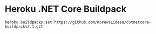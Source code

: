 # Heroku .NET Core Buildpack

```
heroku buildpacks:set https://github.com/KorewaLidesu/dotnetcore-buildpackv2.1.git
```
